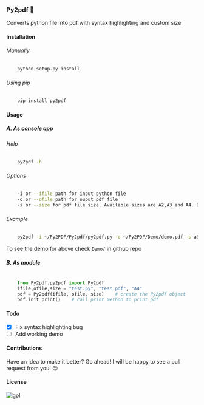 ### Py2pdf :fax:
Converts python file into pdf with syntax highlighting and custom size

#### Installation
###### Manually
```sh
	python setup.py install
```
###### Using pip
```sh
	pip install py2pdf
```

#### Usage

##### A. As console app

###### Help

```sh
	py2pdf -h
```

###### Options

```sh
	-i or --ifile path for input python file
	-o or --ofile path for ouput pdf file
	-s or --size for pdf file size. Available sizes are A2,A3 and A4. Default one is A3
```

###### Example
```sh
	py2pdf -i ~/Py2PDF/Py2pdf/py2pdf.py -o ~/Py2PDF/Demo/demo.pdf -s a3
```
To see the demo for above check `Demo/` in github repo

##### B. As module

```py
	
	from Py2pdf.py2pdf import Py2pdf
	ifile,ofile,size = "test.py", "test.pdf", "A4"
	pdf = Py2pdf(ifile, ofile, size)	# create the Py2pdf object
	pdf.init_print()	# call print method to print pdf

```

#### Todo
- [x] Fix syntax highlighting bug
- [ ] Add working demo

#### Contributions
Have an idea to make it better? Go ahead! I will be happy to see a pull request from you! :blush:

#### License
![gpl](https://cloud.githubusercontent.com/assets/7397433/9025904/67008062-3936-11e5-8803-e5b164a0dfc0.png)


